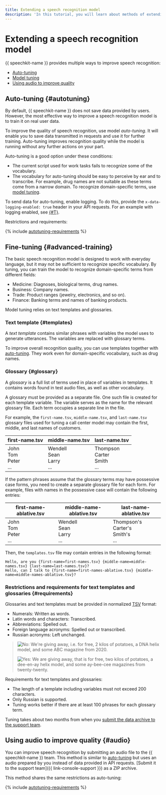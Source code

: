 ```yaml
---
title: Extending a speech recognition model
description: 'In this tutorial, you will learn about methods of extending a speech recognition model: autotuning, model fine-tuning, and the use of audio to improve quality.'
---
```


# Extending a speech recognition model

{{ speechkit-name }} provides multiple ways to improve speech recognition:

* [Auto-tuning](#autotuning)
* [Model tuning](#advanced-training)
* [Using audio to improve quality](#audio)

## Auto-tuning {#autotuning}

By default, {{ speechkit-name }} does not save data provided by users. However, the most effective way to improve a speech recognition model is to train it on real user data.

To improve the quality of speech recognition, use model _auto-tuning_. It will enable you to save data transmitted in requests and use it for further training. Auto-tuning improves recognition quality while the model is running without any further actions on your part.

Auto-tuning is a good option under these conditions:

* The current script used for work tasks fails to recognize some of the vocabulary.
* The vocabulary for auto-tuning should be easy to perceive by ear and to transcribe. For example, drug names are not suitable as these terms come from a narrow domain. To recognize domain-specific terms, use [model tuning](#advanced-training).

To send data for auto-tuning, enable logging. To do this, provide the `x-data-logging-enabled: true` header in your API requests. For an example with logging enabled, see [{#T}](../concepts/support-headers.md).

Restrictions and requirements:

{% include [autotuning-requirements](../../_includes/speechkit/autotuning-requirements.md) %}

## Fine-tuning {#advanced-training}

The basic speech recognition model is designed to work with everyday language, but it may not be sufficient to recognize specific vocabulary. By tuning, you can train the model to recognize domain-specific terms from different fields:

* Medicine: Diagnoses, biological terms, drug names.
* Business: Company names.
* Trade: Product ranges (jewelry, electronics, and so on).
* Finance: Banking terms and names of banking products.

Model tuning relies on text templates and glossaries.

### Text template {#templates}

A _text template_ contains similar phrases with variables the model uses to generate utterances. The variables are replaced with glossary terms.

To improve overall recognition quality, you can use templates together with [auto-tuning](#autotuning). They work even for domain-specific vocabulary, such as drug names.

### Glossary {#glossary}

A _glossary_ is a full list of terms used in place of variables in templates. It contains words found in test audio files, as well as other vocabulary.

A glossary must be provided as a separate file. One such file is created for each template variable. The variable serves as the name for the relevant glossary file. Each term occupies a separate line in the file.

For example, the `first-name.tsv`, `middle-name.tsv`, and `last-name.tsv` glossary files used for tuning a call center model may contain the first, middle, and last names of customers.

| first-name.tsv | middle-name.tsv | last-name.tsv |
|---|---|---|
| John<br>Tom<br>Peter<br>... <br> | Wendell<br>Sean<br>Larry<br>... <br> | Thompson<br>Carter<br>Smith<br>... <br> |

If the pattern phrases assume that the glossary terms may have possessive case forms, you need to create a separate glossary file for each form. For example, files with names in the possessive case will contain the following entries:

| first-name-ablative.tsv | middle-name-ablative.tsv | last-name-ablative.tsv |
|---|---|---|
| John<br>Tom<br>Peter<br>... <br> | Wendell<br>Sean<br>Larry<br>... <br> | Thompson's<br>Carter's<br>Smith's<br>... <br> |

Then, the `templates.tsv` file may contain entries in the following format:

```text
Hello, are you {first-name=first-names.tsv} {middle-name=middle-names.tsv} {last-name=last-names.tsv}?
Hello, can I talk to {first-name=first-names-ablative.tsv} {middle-name=middle-names-ablative.tsv}?
```

### Restrictions and requirements for text templates and glossaries {#requirements}

Glossaries and text templates must be provided in normalized [TSV](https://en.wikipedia.org/wiki/Tab-separated_values) format:

* Numerals: Written as words.
* Latin words and characters: Transcribed.
* Abbreviations: Spelled out.
* Foreign language acronyms: Spelled out or transcribed.
* Russian acronyms: Left unchanged.

> ![No](../../_assets/common/no.svg): We're giving away, i.e. for free, 2 kilos of potatoes, a DNA helix model, and some ABC magazine from 2020.
> 
> ![Yes](../../_assets/common/yes.svg): We are giving away, that is for free, two kilos of potatoes, a dee-en-ay helix model, and some ay-bee-cee magazines from twenty-twenty.

Requirements for text templates and glossaries:

* The length of a template including variables must not exceed 200 characters.
* Only Russian is supported.
* Tuning works better if there are at least 100 phrases for each glossary term.

Tuning takes about two months from when you [submit the data archive to the support team](upload-data-for-training.md).


## Using audio to improve quality {#audio}

You can improve speech recognition by submitting an audio file to the {{ speechkit-name }} team. This method is similar to [auto-tuning](#autotuning) but uses an audio prepared by you instead of data provided in API requests. [Submit it to the support team]({{ link-console-support }}) as a ZIP archive.

This method shares the same restrictions as auto-tuning:

{% include [autotuning-requirements](../../_includes/speechkit/autotuning-requirements.md) %}
